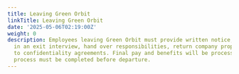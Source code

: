 ```yaml
---
title: Leaving Green Orbit
linkTitle: Leaving Green Orbit
date: '2025-05-06T02:19:00Z'
weight: 0
description: Employees leaving Green Orbit must provide written notice, participate
  in an exit interview, hand over responsibilities, return company property, and adhere
  to confidentiality agreements. Final pay and benefits will be processed, and a clearance
  process must be completed before departure.
---
```



<!-- Unsupported block type: table_of_contents -->

<!-- Unsupported block type: unsupported -->

